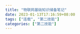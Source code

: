 ```yaml
---
title: "物联网基础知识储备笔记"
date: 2023-01-13T17:16:59+08:00
tags: ["连载", "第二技能"]
categories: ["第二技能"]
---
```


